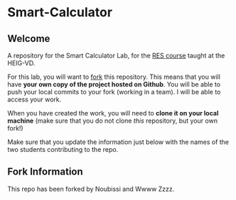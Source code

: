 # Smart-Calculator

## Welcome

A repository for the Smart Calculator Lab, for the [RES course](https://github.com/wasadigi/Teaching-HEIGVD-RES) taught at the HEIG-VD.

For this lab, you will want to [fork](https://help.github.com/articles/fork-a-repo) this repository. This means that you will have **your own copy of the project hosted on Github**. You will be able to push your local commits to your fork (working in a team). I will be able to access your work.

When you have created the work, you will need to **clone it on your local machine** (make sure that you do not clone *this* repository, but your own fork!)

Make sure that you update the information just below with the names of the two students contributing to the repo.


## Fork Information

This repo has been forked by Noubissi and Wwww Zzzz.
